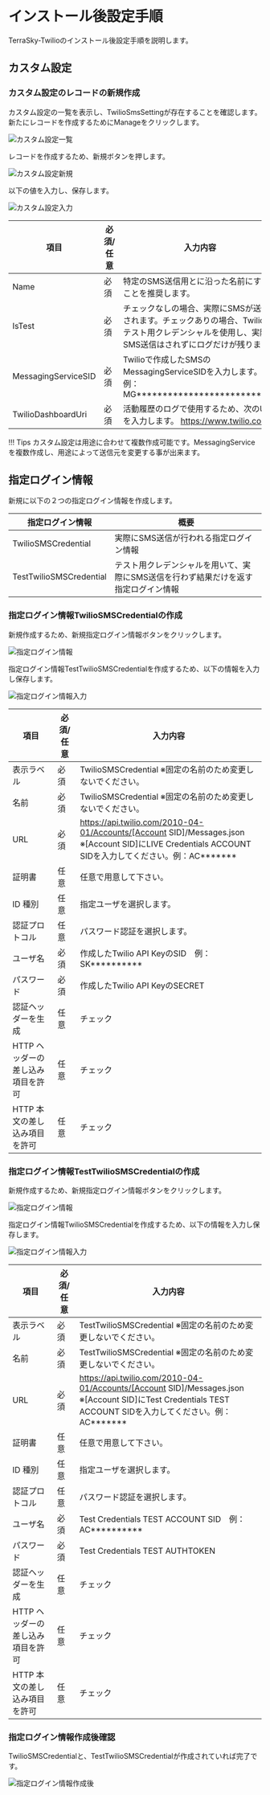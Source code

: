# インストール後設定手順

TerraSky-Twilioのインストール後設定手順を説明します。

## カスタム設定

### カスタム設定のレコードの新規作成

カスタム設定の一覧を表示し、TwilioSmsSettingが存在することを確認します。
新たにレコードを作成するためにManageをクリックします。

![カスタム設定一覧](/img/afterInstall/customSettings.png)

レコードを作成するため、新規ボタンを押します。

![カスタム設定新規](/img/afterInstall/TwilioSmsSetting.png)

以下の値を入力し、保存します。

![カスタム設定入力](/img/afterInstall/TwilioSmsSettingEdit.png)

|  項目  | 必須/任意 |  入力内容  |
| ---- | ---- | ---- |
|  Name  |  必須  |  特定のSMS送信用とに沿った名前にすることを推奨します。  |
|  IsTest  |  必須  |  チェックなしの場合、実際にSMSが送信されます。チェックありの場合、Twilioのテスト用クレデンシャルを使用し、実際にSMS送信はされずにログだけが残ります。  |
|  MessagingServiceSID  |  必須  |  Twilioで作成したSMSのMessagingServiceSIDを入力します。例：MG***************************  |
|  TwilioDashboardUri  |  必須  | 活動履歴のログで使用するため、次のURLを入力します。 https://www.twilio.com |

!!! Tips
    カスタム設定は用途に合わせて複数作成可能です。MessagingServiceを複数作成し、用途によって送信元を変更する事が出来ます。

## 指定ログイン情報

新規に以下の２つの指定ログイン情報を作成します。

|  指定ログイン情報  | 概要 |
| ---- | ---- |
|  TwilioSMSCredential  |  実際にSMS送信が行われる指定ログイン情報  |
|  TestTwilioSMSCredential  |  テスト用クレデンシャルを用いて、実際にSMS送信を行わず結果だけを返す指定ログイン情報  |

### 指定ログイン情報TwilioSMSCredentialの作成

新規作成するため、新規指定ログイン情報ボタンをクリックします。

![指定ログイン情報](/img/afterInstall/NamedCredentials.png)

指定ログイン情報TestTwilioSMSCredentialを作成するため、以下の情報を入力し保存します。

![指定ログイン情報入力](/img/afterInstall/TwilioSMSCredential.png)

|  項目  | 必須/任意 |  入力内容  |
| ---- | ---- | ---- |
|  表示ラベル  |  必須  |  TwilioSMSCredential ※固定の名前のため変更しないでください。 |
|  名前  |  必須  |  TwilioSMSCredential ※固定の名前のため変更しないでください。 |
|  URL  |  必須  |  https://api.twilio.com/2010-04-01/Accounts/[Account SID]/Messages.json ※[Account SID]にLIVE Credentials ACCOUNT SIDを入力してください。例：AC******* |
|  証明書  |  任意  | 任意で用意して下さい。 |
|  ID 種別  |  任意  | 指定ユーザを選択します。 |
|  認証プロトコル  |  任意  | パスワード認証を選択します。 |
|  ユーザ名  |  必須  | 作成したTwilio API KeyのSID　例：SK********** |
|  パスワード  |  必須  | 作成したTwilio API KeyのSECRET |
|  認証ヘッダーを生成  |  任意  | チェック |
|  HTTP ヘッダーの差し込み項目を許可  |  任意  | チェック |
|  HTTP 本文の差し込み項目を許可  |  任意  | チェック |

### 指定ログイン情報TestTwilioSMSCredentialの作成

新規作成するため、新規指定ログイン情報ボタンをクリックします。

![指定ログイン情報](/img/afterInstall/NamedCredentials.png)

指定ログイン情報TwilioSMSCredentialを作成するため、以下の情報を入力し保存します。

![指定ログイン情報入力](/img/afterInstall/TestTwilioSMSCredential.png)

|  項目  | 必須/任意 |  入力内容  |
| ---- | ---- | ---- |
|  表示ラベル  |  必須  |  TestTwilioSMSCredential ※固定の名前のため変更しないでください。 |
|  名前  |  必須  |  TestTwilioSMSCredential ※固定の名前のため変更しないでください。 |
|  URL  |  必須  |  https://api.twilio.com/2010-04-01/Accounts/[Account SID]/Messages.json ※[Account SID]にTest Credentials TEST ACCOUNT SIDを入力してください。例：AC******* |
|  証明書  |  任意  | 任意で用意して下さい。 |
|  ID 種別  |  任意  | 指定ユーザを選択します。 |
|  認証プロトコル  |  任意  | パスワード認証を選択します。 |
|  ユーザ名  |  必須  | Test Credentials TEST ACCOUNT SID　例：AC********** |
|  パスワード  |  必須  | Test Credentials TEST AUTHTOKEN |
|  認証ヘッダーを生成  |  任意  | チェック |
|  HTTP ヘッダーの差し込み項目を許可  |  任意  | チェック |
|  HTTP 本文の差し込み項目を許可  |  任意  | チェック |

### 指定ログイン情報作成後確認

TwilioSMSCredentialと、TestTwilioSMSCredentialが作成されていれば完了です。

![指定ログイン情報作成後](/img/afterInstall/CreatedNamedCredentials.png)

